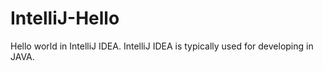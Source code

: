 # IntelliJ-Hello
Hello world in IntelliJ IDEA. IntelliJ IDEA is typically used for developing in JAVA.
